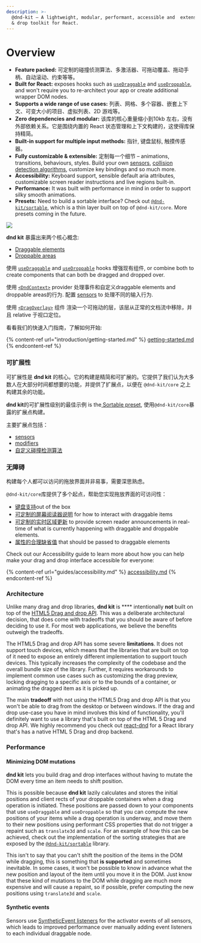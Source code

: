 ```yaml
---
description: >-
  @dnd-kit – A lightweight, modular, performant, accessible and  extensible drag
  & drop toolkit for React.
---
```


# Overview

* **Feature packed:** 可定制的碰撞侦测算法、多激活器、可拖动覆盖、拖动手柄、自动滚动、约束等等。
* **Built for React:** exposes hooks such as [`useDraggable`](api-documentation/draggable/usedraggable.md) and [`useDroppable`](api-documentation/droppable/usedroppable.md), and  won't require you to re-architect your app or create additional wrapper DOM nodes.
* **Supports a wide range of use cases:** 列表、网格、多个容器、嵌套上下文、可变大小的项目、虚拟列表、2D 游戏等。
* **Zero dependencies and modular:** 该库的核心重量缩小到10kb 左右，没有外部依赖关系。它是围绕内置的 React 状态管理和上下文构建的，这使得库保持精简。
* **Built-in support for multiple input methods:** 指针, 键盘鼠标, 触摸传感器。
* **Fully customizable & extensible:** 定制每一个细节 – animations, transitions, behaviours, styles. Build your own [sensors](api-documentation/sensors/), [collision detection algorithms](api-documentation/context-provider/collision-detection-algorithms.md), customize key bindings and so much more.
* **Accessibility:** Keyboard support, sensible default aria attributes, customizable screen reader instructions and live regions built-in.
* **Performance:** It was built with performance in mind in order to support silky smooth animations.
* **Presets:** Need to build a sortable interface? Check out [`@dnd-kit/sortable`](presets/sortable/), which is a thin layer built on top of `@dnd-kit/core`. More presets coming in the future.

![](.gitbook/assets/concepts-illustration-large.svg)

**dnd kit** 暴露出来两个核心概念:

* [Draggable elements](api-documentation/draggable/)
* [Droppable areas](api-documentation/droppable/)

使用 [`useDraggable`](api-documentation/draggable/usedraggable.md) and [`useDroppable`](api-documentation/droppable/usedroppable.md) hooks 增强现有组件, or combine both to create components that can both be dragged and dropped over.

使用 [`<DndContext>`](api-documentation/context-provider/)  provider 处理事件和自定义draggable elements and droppable areas的行为.  配置 [sensors](api-documentation/sensors/) to 处理不同的输入行为.

使用 [`<DragOverlay>`](api-documentation/draggable/drag-overlay.md) 组件 
渲染一个可拖动的层，该层从正常的文档流中移除，并且 relative 于视口定位。

看看我们的快速入门指南，了解如何开始:

{% content-ref url="introduction/getting-started.md" %}
[getting-started.md](introduction/getting-started.md)
{% endcontent-ref %}

### 可扩展性

可扩展性是 **dnd kit** 的核心。它的构建是精简和可扩展的。它提供了我们认为大多数人在大部分时间都想要的功能，并提供了扩展点，以便在 `@dnd-kit/core` 之上构建其余的功能。

**dnd kit**的可扩展性级别的最佳示例 is the[ Sortable preset](presets/sortable/), 使用`@dnd-kit/core`暴露的扩展点构建。

主要扩展点包括：

* [sensors](api-documentation/sensors/)
* [modifiers](api-documentation/modifiers.md)
* [自定义碰撞检测算法](api-documentation/context-provider/collision-detection-algorithms.md#custom-collision-detection-strategies)

### 无障碍

构建每个人都可以访问的拖放界面并非易事，需要深思熟虑。

`@dnd-kit/core`库提供了多个起点，帮助您实现拖放界面的可访问性：

* [键盘支持](api-documentation/sensors/keyboard.md)out of the box
* [可定制的屏幕阅读器说明](guides/accessibility.md#screen-reader-instructions) for how to interact with draggable items
* [可定制的实时区域更新](guides/accessibility.md#screen-reader-announcements-using-live-regions) to provide screen reader announcements in real-time of what is currently happening with draggable and droppable elements.
* [属性的合理缺省值](api-documentation/draggable/usedraggable.md#attributes) that should be passed to draggable elements

Check out our Accessibility guide to learn more about how you can help make your drag and drop interface accessible for everyone:

{% content-ref url="guides/accessibility.md" %}
[accessibility.md](guides/accessibility.md)
{% endcontent-ref %}

### Architecture

Unlike many drag and drop libraries, **dnd kit** is **** intentionally **not** built on top of the [HTML5 Drag and drop API](https://developer.mozilla.org/en-US/docs/Web/API/HTML\_Drag\_and\_Drop\_API). This was a deliberate architectural decision, that does come with tradeoffs that you should be aware of before deciding to use it. For most web applications, we believe the benefits outweigh the tradeoffs.&#x20;

The HTML5 Drag and drop API has some severe **limitations**. It does not support touch devices, which means that the libraries that are built on top of it need to expose an entirely different implementation to support touch devices. This typically increases the complexity of the codebase and the overall bundle size of the library. Further, it requires workarounds to implement common use cases such as customizing the drag preview, locking dragging to a specific axis or to the bounds of a container, or animating the dragged item as it is picked up.&#x20;

The main **tradeoff** with not using the HTML5 Drag and drop API is that you won't be able to drag from the desktop or between windows. If the drag and drop use-case you have in mind involves this kind of functionality, you'll definitely want to use a library that's built on top of the HTML 5 Drag and drop API. We highly recommend you check out [react-dnd](https://github.com/react-dnd/react-dnd/) for a React library that's has a native HTML 5 Drag and drop backend.

### Performance

#### **Minimizing DOM mutations**

**dnd kit** lets you build drag and drop interfaces without having to mutate the DOM every time an item needs to shift position.&#x20;

This is possible because **dnd kit** lazily calculates and stores the initial positions and client rects of your droppable containers when a drag operation is initiated. These positions are passed down to your components that use `useDraggable` and `useDroppable` so that you can compute the new positions of your items while a drag operation is underway, and move them to their new positions using performant CSS properties that do not trigger a repaint such as `translate3d` and `scale`. For an example of how this can be achieved, check out the implementation of the sorting strategies that are exposed by the [`@dnd-kit/sortable`](presets/sortable/) library.

This isn't to say that you can't shift the position of the items in the DOM while dragging, this is something that **is supported** and sometimes inevitable. In some cases, it won't be possible to know in advance what the new position and layout of the item until you move it in the DOM. Just know that these kind of mutations to the DOM while dragging are much more expensive and will cause a repaint, so if possible, prefer computing the new positions using `translate3d` and `scale`.

#### Synthetic events

Sensors use [SyntheticEvent listeners](https://reactjs.org/docs/events.html) for the activator events of all sensors, which leads to improved performance over manually adding event listeners to each individual draggable node.
